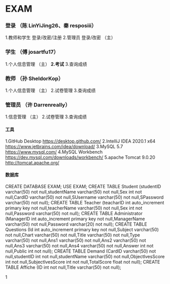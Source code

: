 # EXAM

### 登录 （陈 LinYiJing26、秦 resposiii）
1.教师和学生 登录/改密/注册
2.管理员 登录/改密 （主）

### 学生 （傅 josartfu17）
1.个人信息管理 （主）
**2.考试**
3.查询成绩

### 教师 （孙 SheldorKop）
1.个人信息管理 （主）
2.试卷管理
3.查询成绩

### 管理员 （许 Darrenreally）
1.信息管理 （主）
2.试卷管理
3.查询成绩

#### 工具
1.GitHub Desktop https://desktop.github.com/
2.IntelliJ IDEA 2020.1 x64 https://www.jetbrains.com/idea/download/
3.MySQL 5.7 https://www.mysql.com/
4.MySQL Workbench https://dev.mysql.com/downloads/workbench/
5.apache Tomcat 9.0.20 http://tomcat.apache.org/

#### 数据库
CREATE DATABASE EXAM;
USE EXAM;
CREATE TABLE Student
(studentID varchar(50) not null,studentName varchar(50) not null,Sex int not null,CardID varchar(50) not null,SUsername varchar(50) not null,SPassword varchar(50) not null);
CREATE TABLE Teacher
(teacharID int auto_increment primary key not null,teacherName varchar(50) not null,Sex int not null,Password varchar(50) not null);
CREATE TABLE Administrator
(ManagerID int auto_increment primary key not null,ManagerName varchar(50) not null,Password varchar(20) not null);
CREATE TABLE Questions
(Id int auto_increment primary key not null,Subject varchar(50) not null,Chart varchar(50) not null,Title varchar(50) not null,Type varchar(50) not null,Ans1 varchar(50) not null,Ans2 varchar(50) not null,Ans3 varchar(50) not null,Ans4 varchar(50) not null,Answer int not null,Public int not null);
CREATE TABLE Demand
(CardID varchar(50) not null,studentID int not null,studentName varchar(50) not null,ObjectlvesScore int not null,SubjectlvesScore int not null,TotalScore float not null);
CREATE TABLE Affiche
(ID int not null,Title varchar(50) not null);

1